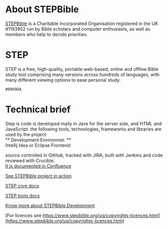 # About STEPBible
[STEPBible](https://www.stepbible.org) is a Charitable Incorporated Organisation registered in the UK #1193952 run by Bible scholars and computer enthusiasts, as well as members who help to decide priorities.   

# STEP
STEP is a free, high-quality, portable web-based, online and offline Bible study tool comprising many versions across hundreds of languages, with many different viewing options to ease personal study.

`#0969DA` 
# Technical brief
Step is code is developed maily in Jave for the server side, and HTML and JavaScript. the following tools, technologies, frameworks and libraries are used by the project:<br>
** Development Environmet: **<br>
  Intellij Idea or Eclipse
Frontend:<br>
  



source controlled in GitHub, tracked with JIRA, built with Jenkins and code reviewed with Crucible.<br>
[It is documented in Confluence](https://stepweb.atlassian.net/wiki/spaces/TYNSTEP/pages)




[See STEPBible project in action](https://www.stepbible.org)

[STEP core docs](./step-core-docs/)

[STEP tools docs](./step-tools-docs/)

[Know more about STEPBible Development](https://stepweb.atlassian.net/wiki/spaces/TYNSTEP/pages)

[For licences see https://www.stepbible.org/ug/copyrights-licences.html](https://www.stepbible.org/ug/copyrights-licences.html)



